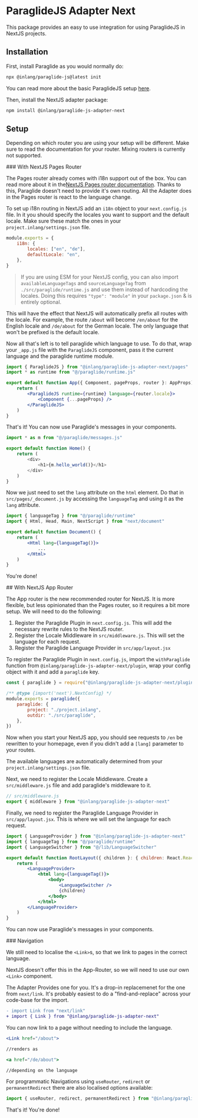 # ParaglideJS Adapter Next

This package provides an easy to use integration for using ParaglideJS in NextJS projects.

## Installation

First, install Paraglide as you would normally do:

```bash
npx @inlang/paraglide-js@latest init
```

You can read more about the basic ParaglideJS setup [here](https://inlang.com/m/gerre34r/library-inlang-paraglideJs).

Then, install the NextJS adapter package:

```bash
npm install @inlang/paraglide-js-adapter-next
```

## Setup

Depending on which router you are using your setup will be different. Make sure to read the documentation for your router. Mixing routers is currently not supported.

### With NextJS Pages Router

The Pages router already comes with i18n support out of the box. You can read more about it in the[NextJS Pages router documentation](https://nextjs.org/docs/advanced-features/i18n-routing). Thanks to this, Paraglide doesn't need to provide it's own routing. All the Adapter does in the Pages router is react to the language change.

To set up i18n routing in NextJS add an `i18n` object to your `next.config.js` file. In it you should specify the locales you want to support and the default locale. Make sure these match the ones in your `project.inlang/settings.json` file.

```js
module.exports = {
    i18n: {
        locales: ["en", "de"],
        defaultLocale: "en",
    },
}
```

> If you are using ESM for your NextJS config, you can also import `availableLanguageTags` and `sourceLanguageTag` from `./src/paraglide/runtime.js` and use them instead of hardcoding the locales. Doing this requires `"type": "module"` in your `package.json` & is entirely optional.

This will have the effect that NextJS will automatically prefix all routes with the locale. For example, the route `/about` will become `/en/about` for the English locale and `/de/about` for the German locale. The only language that won't be prefixed is the default locale.

Now all that's left is to tell paraglide which language to use. To do that, wrap your `_app.js` file with the `ParaglideJS` component, pass it the current language and the paraglide runtime module.

```jsx
import { ParaglideJS } from "@inlang/paraglide-js-adapter-next/pages"
import * as runtime from "@/paraglide/runtime.js"

export default function App({ Component, pageProps, router }: AppProps) {
	return (
		<ParaglideJS runtime={runtime} language={router.locale}>
			<Component {...pageProps} />
		</ParaglideJS>
	)
}
```

That's it! You can now use Paraglide's messages in your components.

```ts
import * as m from "@/paraglide/messages.js"

export default function Home() {
    return (
        <div>
            <h1>{m.hello_world()}</h1>
        </div>
    )
}
```

Now we just need to set the `lang` attribute on the `html` element. Do that in `src/pages/_document.js` by accessing the `languageTag` and using it as the `lang` attribute.

```jsx
import { languageTag } from "@/paraglide/runtime"
import { Html, Head, Main, NextScript } from "next/document"

export default function Document() {
	return (
		<Html lang={languageTag()}>
            ...
        </Html>
    )
}
```

You're done!

## With NextJS App Router

The App router is the new recommended router for NextJS. It is more flexible, but less opinionated than the Pages router, so it requires a bit more setup. We will need to do the following:

1. Register the Paraglide Plugin in `next.config.js`. This will add the necessary rewrite rules to the NextJS router.
2. Register the Locale Middleware in `src/middleware.js`. This will set the language for each request.
3. Register the Paraglide Language Provider in `src/app/layout.jsx`

To register the Paraglide Plugin in `next.config.js`, import the `withParaglide` function from `@inlang/paraglide-js-adapter-next/plugin`, wrap your config object with it and add a `paraglide` key. 

```js
const { paraglide } = require("@inlang/paraglide-js-adapter-next/plugin")

/** @type {import('next').NextConfig} */
module.exports = paraglide({
    paraglide: {
        project: "./project.inlang",
        outdir: "./src/paraglide",
    },
})
```
Now when you start your NextJS app, you should see requests to `/en` be rewritten to your homepage, even if you didn't add a `[lang]` parameter to your routes. 

The available languages are automatically determined from your `project.inlang/settings.json` file.

Next, we need to register the Locale Middleware. Create a `src/middleware.js` file and add paraglide's middleware to it.

```js
// src/middleware.js
export { middleware } from "@inlang/paraglide-js-adapter-next"
```

Finally, we need to register the Paraglide Language Provider in `src/app/layout.jsx`. This is where we will set the language for each request.

```jsx
import { LanguageProvider } from "@inlang/paraglide-js-adapter-next"
import { languageTag } from "@/paraglide/runtime"
import { LanguageSwitcher } from "@/lib/LanguageSwitcher"

export default function RootLayout({ children }: { children: React.ReactNode }) {
	return (
		<LanguageProvider>
			<html lang={languageTag()}>
				<body>
					<LanguageSwitcher />
					{children}
				</body>
			</html>
		</LanguageProvider>
	)
}
```

You can now use Paraglide's messages in your components.

### Navigation

We still need to localise the `<Link>`s, so that we link to pages in the correct language. 

NextJS doesn't offer this in the App-Router, so we will need to use our own `<Link>` component. 

The Adapter Provides one for you. It's a drop-in replacemenet for the one from `next/link`. It's probably easiest to do a "find-and-replace" across your code-base for the import. 

```diff
- import Link from "next/link"
+ import { Link } from "@inlang/paraglide-js-adapter-next"
```

You can now link to a page without needing to include the language. 

```jsx
<Link href="/about">

//renders as

<a href="/de/about">

//depending on the language
```

For programmatic Navigations using `useRouter`, `redirect` or `permanentRedirect` there are also localised options available:

```ts
import { useRouter, redirect, permanentRedirect } from "@inlang/paraglide-js-adapter-next"
```

That's it! You're done!